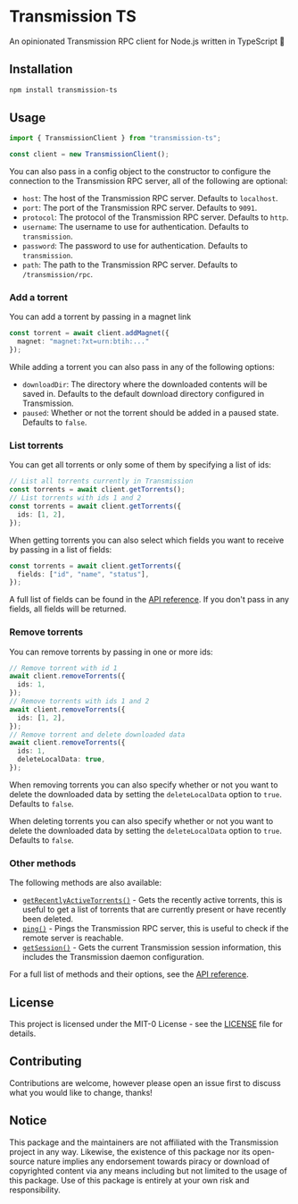 # Transmission TS

An opinionated Transmission RPC client for Node.js written in TypeScript 🧲

## Installation

```bash
npm install transmission-ts
```

## Usage

```ts
import { TransmissionClient } from "transmission-ts";

const client = new TransmissionClient();
```

You can also pass in a config object to the constructor to configure the connection to the Transmission RPC server, all of the following are optional:

- `host`: The host of the Transmission RPC server. Defaults to `localhost`.
- `port`: The port of the Transmission RPC server. Defaults to `9091`.
- `protocol`: The protocol of the Transmission RPC server. Defaults to `http`.
- `username`: The username to use for authentication. Defaults to `transmission`.
- `password`: The password to use for authentication. Defaults to `transmission`.
- `path`: The path to the Transmission RPC server. Defaults to `/transmission/rpc`.

### Add a torrent

You can add a torrent by passing in a magnet link

```ts
const torrent = await client.addMagnet({
  magnet: "magnet:?xt=urn:btih:..."
});
```

While adding a torrent you can also pass in any of the following options:

- `downloadDir`: The directory where the downloaded contents will be saved in. Defaults to the default download directory configured in Transmission.
- `paused`: Whether or not the torrent should be added in a paused state. Defaults to `false`.

### List torrents

You can get all torrents or only some of them by specifying a list of ids:

```ts
// List all torrents currently in Transmission
const torrents = await client.getTorrents();
// List torrents with ids 1 and 2
const torrents = await client.getTorrents({
  ids: [1, 2],
});
```

When getting torrents you can also select which fields you want to receive by passing in a list of fields:

```ts
const torrents = await client.getTorrents({
  fields: ["id", "name", "status"],
});
```

A full list of fields can be found in the [API reference](https://dreamorosi.github.io/transmission-ts/variables/helpers.AllTorrentFields.html). If you don't pass in any fields, all fields will be returned.

### Remove torrents

You can remove torrents by passing in one or more ids:

```ts
// Remove torrent with id 1
await client.removeTorrents({
  ids: 1,
});
// Remove torrents with ids 1 and 2
await client.removeTorrents({
  ids: [1, 2],
});
// Remove torrent and delete downloaded data
await client.removeTorrents({
  ids: 1,
  deleteLocalData: true,
});
```

When removing torrents you can also specify whether or not you want to delete the downloaded data by setting the `deleteLocalData` option to `true`. Defaults to `false`.

When deleting torrents you can also specify whether or not you want to delete the downloaded data by setting the `deleteLocalData` option to `true`. Defaults to `false`.

### Other methods

The following methods are also available:
- [`getRecentlyActiveTorrents()`](https://dreamorosi.github.io/transmission-ts/classes/TransmissionClient.TransmissionClient.html#getRecentlyActiveTorrents) - Gets the recently active torrents, this is useful to get a list of torrents that are currently present or have recently been deleted.
- [`ping()`](https://dreamorosi.github.io/transmission-ts/classes/TransmissionClient.TransmissionClient.html#ping) - Pings the Transmission RPC server, this is useful to check if the remote server is reachable.
- [`getSession()`](https://dreamorosi.github.io/transmission-ts/classes/TransmissionClient.TransmissionClient.html#getSession) - Gets the current Transmission session information, this includes the Transmission daemon configuration.

For a full list of methods and their options, see the [API reference](https://dreamorosi.github.io/transmission-ts/classes/TransmissionClient.TransmissionClient.html).

## License

This project is licensed under the MIT-0 License - see the [LICENSE](./LICENSE) file for details.

## Contributing

Contributions are welcome, however please open an issue first to discuss what you would like to change, thanks!

## Notice

This package and the maintainers are not affiliated with the Transmission project in any way. Likewise, the existence of this package nor its open-source nature implies any endorsement towards piracy or download of copyrighted content via any means including but not limited to the usage of this package. Use of this package is entirely at your own risk and responsibility.